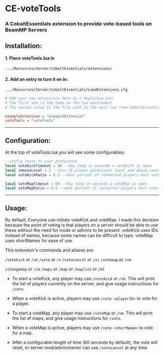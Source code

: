 # CE-voteTools

### A CobaltEssentials extension to provide vote-based tools on BeamMP Servers

## Installation:

#### 1. Place voteTools.lua in
`.../Resources/Server/CobaltEssentials/extensions/`

#### 2. Add an entry to turn it on in:
`.../Resources/Server/CobaltEssentials/LoadExtensions.cfg`

```cfg
# Add your new extensions here as a key/value pair
# The first one is the name in the lua enviroment
# The second value is the file path to the main lua from CobaltEssentials/extensions

exampleExtension = "exampleExtension"
voteTools = "voteTools"
```
---
## Configuration:
At the top of voteTools.lua you will see some configurables:

```lua
--config these to your preference
local voteKickTimeout = 60 --how long in seconds a voteKick is open
local immuneLevel = 2 --this CE player permission level and above cannot be voted for
local voteKickRatio = 0.3 --what percent of connected players must vote for a candidate for them to be kicked

local voteMapTimeout = 60 --how long in seconds a voteMap is open
local voteMapRatio = 0.5 --what percent of connected players must vote for a map for the map to change
```
---
## Usage:
By default, Everyone can initiate voteKick and voteMap. I made this decision because the point of voting is that players on a server should be able to use these without the need for mods or admins to be present. voteKick uses IDs instead of names, because some names can be difficult to type. voteMap uses shortNames for ease of use.

This extension's commands and aliases are:

`/votekick` or `/vk`
`/vote` or `/v`
`/votecancel` or `/vc`
`/votemap` pr `/vm`

`/changemap` or `/cm`
`/maps` or `/map` or `/maplist` or `/ml`

* To start a voteKick, any player may use `/votekick` or `/vk`. This will print the list of players currently on the server, and give usage instructions for `/vote`.

* When a voteKick is active, players may use `/vote <playerID>` to vote for a player.

* To start a voteMap, any player may use `/voteMap` or `/vm`. This will print the list of maps, and give usage instructions for `/vote`.

* When a voteMap is active, players may use `/vote <shortName>` to vote for a map.

* After a configurable length of time (60 seconds by default), the vote will reset, or server mod/admin/owner can use `/votecancel` at any time.
